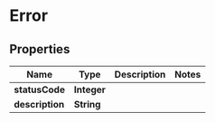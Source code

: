 

# Error


## Properties

| Name | Type | Description | Notes |
|------------ | ------------- | ------------- | -------------|
|**statusCode** | **Integer** |  |  |
|**description** | **String** |  |  |



